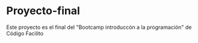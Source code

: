 # Proyecto-final

Este proyecto es el final del "Bootcamp introduccón a la programación" de Código Facilito

